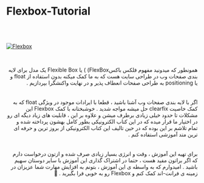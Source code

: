 # Flexbox-Tutorial

<br/><br/>

[
![Flexbox](https://user-images.githubusercontent.com/88406720/139222523-e3428135-2b5e-4e8e-8d83-a1e7e120b4ed.jpg)
](url)

<br/>

<div dir="rtl">
  
<p>

همونطور که میدونید مفهوم فلکس باکسFlexBox) ) یا Flexible Box یک مدل برای لایه بندی صفحات وب در طراحی سایت هست که به ما کمک میکنه بدون استفاده از float و یا positioning به طراحی صفحات انعطاف پذیر و در نهایت واکنشگرا بپردازیم . 
<br/><br/><br/>
اگر با لایه بندی صفحات وب آشنا باشید ، قطعا با ایرادات موجود در ویژگی float که به کمک خاصیت clearfix حل میشه مواجه شدید . خوشبختانه با کمک Flexbox این مشکلات تا حدود خیلی زیادی برطرف میشن و علاوه بر ‌این ، قابلیت های زیاد دیگه ای رو در اختیار ما قرار میده که در ‌‌این کتاب الکترونیکی بطور کامل بهشون پرداخته شده و تمام تلاشم بر این بوده که در حین تالیف این کتاب الکترونیکی از بروز ترین و حرفه ای ترین متد آموزشی استفاده کنم .
<br/><br/><br/>
برای تهیه این آموزش ، وقت و انرژی بسیار زیادی صرف شده و ازتون درخواست دارم که اگر براتون مفید هست ، حتما در اشتراک گذاری این آموزش با سایر دوستان سهیم باشید . امیدوارم که به واسطه ی این آموزش ، بتونم به افزایش مهارت شما عزیزان در زمینه ی فرانت-اند کمک کنم و Flexbox رو به خوبی فرا بگیرید . 🌹


<p/>
  
<br/>
